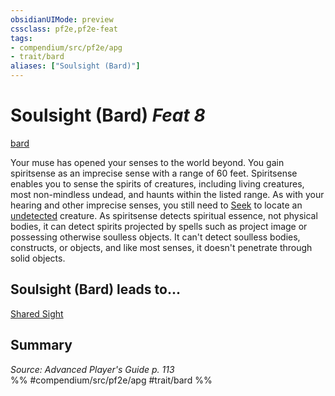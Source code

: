 ```yaml
---
obsidianUIMode: preview
cssclass: pf2e,pf2e-feat
tags:
- compendium/src/pf2e/apg
- trait/bard
aliases: ["Soulsight (Bard)"]
---
```

# Soulsight (Bard)  *Feat 8*  
[bard](Reference/Rules/Traits/bard.md "Bard Class Trait")  


Your muse has opened your senses to the world beyond. You gain spiritsense as an imprecise sense with a range of 60 feet. Spiritsense enables you to sense the spirits of creatures, including living creatures, most non-mindless undead, and haunts within the listed range. As with your hearing and other imprecise senses, you still need to [Seek](seek.md) to locate an [undetected](conditions.md#Undetected) creature. As spiritsense detects spiritual essence, not physical bodies, it can detect spirits projected by spells such as project image or possessing otherwise soulless objects. It can't detect soulless bodies, constructs, or objects, and like most senses, it doesn't penetrate through solid objects.

## Soulsight (Bard) leads to...

[Shared Sight](shared-sight-lokl.md)

## Summary

*Source: Advanced Player's Guide p. 113*  
%% #compendium/src/pf2e/apg #trait/bard %%
